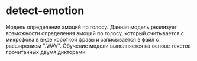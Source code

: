 # detect-emotion
Модель определения эмоций по голосу. Данная модель реализует  возможности определения эмоций по голосу, который считывается с  микрофона в виде короткой фразы и записывается в файл с расширением ".WAV".  Обучение модели выполняется на  основе текстов  прочитанных двумя дикторами.
